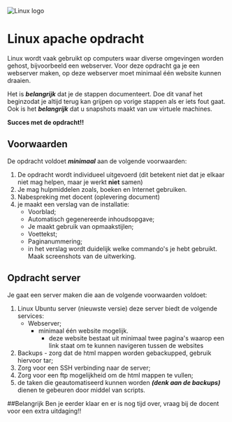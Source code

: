![Linux logo](https://upload.wikimedia.org/wikipedia/commons/3/35/Tux.svg)


# Linux apache opdracht

Linux wordt vaak gebruikt op computers waar diverse omgevingen worden gehost, bijvoorbeeld een webserver. Voor deze opdracht ga je een webserver maken, op deze webserver moet minimaal één website kunnen draaien.

Het is ***belangrijk*** dat je de stappen documenteert. Doe dit vanaf het beginzodat je altijd terug kan grijpen op vorige stappen als er iets fout gaat. Ook is het ***belangrijk*** dat u snapshots maakt van uw virtuele machines.

**Succes met de opdracht!!**

## Voorwaarden

De opdracht voldoet ***minimaal*** aan de volgende voorwaarden:
1. De opdracht wordt individueel uitgevoerd (dit betekent niet dat je elkaar niet mag helpen, maar je werkt **niet** samen)
2. Je mag hulpmiddelen zoals, boeken en Internet gebruiken.
3. Nabespreking met docent (oplevering document)
4. je maakt een verslag van de installatie:
    * Voorblad;
    * Automatisch gegenereerde inhoudsopgave;
    * Je maakt gebruik van opmaakstijlen;
    * Voettekst;
    * Paginanummering;
    * in het verslag wordt duidelijk welke commando's je hebt gebruikt. Maak screenshots van de uitwerking.


## Opdracht server

Je gaat een server maken die aan de volgende voorwaarden voldoet:
1. Linux Ubuntu server (nieuwste versie) deze server biedt de volgende services:
    * Webserver;
      * minimaal één website mogelijk.
        * deze website bestaat uit minimaal twee pagina's waarop een link staat om te kunnen navigeren tussen de websites
2. Backups - zorg dat de html mappen worden gebackupped, gebruik hiervoor tar;
3. Zorg voor een SSH verbinding naar de server;
4. Zorg voor een ftp mogelijkheid om de html mappen te vullen;
5. de taken die geautomatiseerd kunnen worden ***(denk aan de backups)*** dienen te gebeuren door middel van scripts.

##Belangrijk
Ben je eerder klaar en er is nog tijd over, vraag bij de docent voor een extra uitdaging!!
